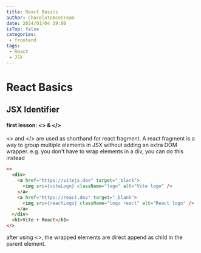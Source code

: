 ```yaml
---
title: React Basics
author: ChocolateAceCream
date: 2024/01/04 19:00
isTop: false
categories:
 - frontend
tags:
 - React
 - JSX
---
```


# React Basics <Badge text="React" type="warning" />
## JSX Identifier

#### first lesson: <> & </>
<> and </> are used as shorthand for react fragment.
A react fragment is a way to group multiple elements in JSX without adding an extra DOM wrapper.
e.g.
you don't have to wrap elements in a div, you can do this instead
```html
<>
  <div>
    <a href="https://vitejs.dev" target="_blank">
      <img src={viteLogo} className="logo" alt="Vite logo" />
    </a>
    <a href="https://react.dev" target="_blank">
      <img src={reactLogo} className="logo react" alt="React logo" />
    </a>
  </div>
  <h1>Vite + React</h1>
</>
```
after using <>, the wrapped elements are direct append as child in the parent element.